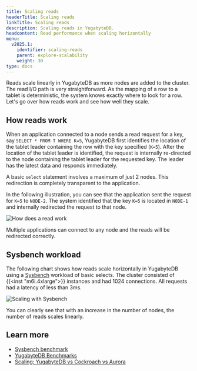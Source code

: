 ```yaml
---
title: Scaling reads
headerTitle: Scaling reads
linkTitle: Scaling reads
description: Scaling reads in YugabyteDB.
headcontent: Read performance when scaling horizontally
menu:
  v2025.1:
    identifier: scaling-reads
    parent: explore-scalability
    weight: 30
type: docs
---
```


Reads scale linearly in YugabyteDB as more nodes are added to the cluster. The read I/O path is very straightforward. As the mapping of a row to a tablet is deterministic, the system knows exactly where to look for a row. Let's go over how reads work and see how well they scale.

## How reads work

When an application connected to a node sends a read request for a key, say `SELECT * FROM T WHERE K=5`, YugabyteDB first identifies the location of the tablet leader containing the row with the key specified (`K=5`). After the location of the tablet leader is identified, the request is internally re-directed to the node containing the tablet leader for the requested key. The leader has the latest data and responds immediately.

A basic `select` statement involves a maximum of just 2 nodes. This redirection is completely transparent to the application.

In the following illustration, you can see that the application sent the request for `K=5` to `NODE-2`. The system identified that the key `K=5` is located in `NODE-1` and internally redirected the request to that node.

![How does a read work](/images/explore/scalability/scaling-reads-redirection.png)

Multiple applications can connect to any node and the reads will be redirected correctly.

## Sysbench workload

The following chart shows how reads scale horizontally in YugabyteDB using a [Sysbench](../../../benchmark/sysbench-ysql/) workload of basic selects. The cluster consisted of {{<inst "m6i.4xlarge">}} instances and had 1024 connections. All requests had a latency of less than 3ms.

![Scaling with Sysbench](/images/explore/scalability/scaling-reads-sysbench.png)

You can clearly see that with an increase in the number of nodes, the number of reads scales linearly.

## Learn more

- [Sysbench benchmark](../../../benchmark/sysbench-ysql/)
- [YugabyteDB Benchmarks](../../../benchmark)
- [Scaling: YugabyteDB vs Cockroach vs Aurora](https://www.yugabyte.com/blog/yugabytedb-vs-cockroachdb-vs-aurora/)
